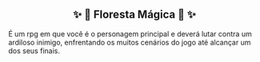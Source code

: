 
<div align = "center">
<h2>✨ 🍃 Floresta Mágica 🍃 ✨
</div>
É um rpg em que você é o personagem principal e deverá lutar contra um ardiloso inimigo, enfrentando os muitos cenários do jogo até alcançar um dos seus finais.
